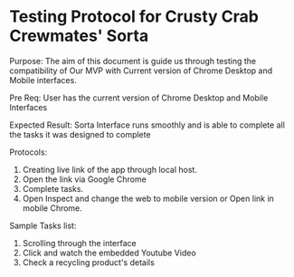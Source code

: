 # Testing Protocol for Crusty Crab Crewmates' Sorta

Purpose: The aim of this document is guide us through testing the compatibility of Our MVP with Current version of Chrome Desktop and Mobile interfaces.

Pre Req: User has the current version of Chrome Desktop and Mobile Interfaces

Expected Result: Sorta Interface runs smoothly and is able to complete all the tasks it was designed to complete

Protocols:

1. Creating live link of the app through local host.
2. Open the link via Google Chrome
3. Complete tasks.
4. Open Inspect and change the web to mobile version or Open link in mobile Chrome.

Sample Tasks list:
1. Scrolling through the interface
2. Click and watch the embedded Youtube Video
3. Check a recycling product's details
